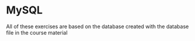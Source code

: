 # MySQL

All of these exercises are based on the database created with the database file in the course material
